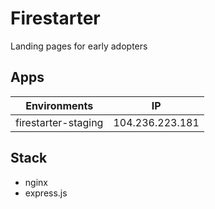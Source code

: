 # Firestarter

Landing pages for early adopters

## Apps

| Environments        | IP              |
| ------------------- | --------------- |
| firestarter-staging | 104.236.223.181 |

## Stack

- nginx
- express.js
